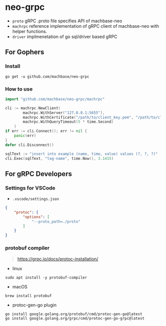 
# neo-grpc

- `proto` gRPC .proto file specifies API of machbase-neo
- `machrpc` reference implementation of gRPC client of machbase-neo with helper functions.
- `driver` implmenetation of go sql/driver based gRPC

## For Gophers

### Install

```
go get -u github.com/machbase/neo-grpc
```

### How to use

```go
import "github.com/machbase/neo-grpc/machrpc"
```

```go
cli := machrpc.NewClient(
        machrpc.WithServer("127.0.0.1:5655"),
        machrpc.WithCertificate("/path/to/client_key.pem", "/path/to/client_cert.pem", "/path/to/server_cert.pem"),
        machrpc.WithQueryTimeout(5 * time.Second)
    )
if err := cli.Connect(); err != nil {
    panic(err)
}
defer cli.Disconnect()

sqlText := "insert into example (name, time, value) values (?, ?, ?)"
cli.Exec(sqlText, "tag-name", time.Now(), 3.1415)
```


## For gRPC Developers

### Settings for VSCode

  - `.vscode/settings.json`

  ```json
  {
      "protoc": {
          "options": [
              "--proto_path=./proto"
          ]
      }
  }
  ```

### protobuf compiler

> https://grpc.io/docs/protoc-installation/

- linux

```
sudo apt install -y protobuf-compiler
```

- macOS

```
brew install protobuf
```

- protoc-gen-go plugin

```
go install google.golang.org/protobuf/cmd/protoc-gen-go@latest
go install google.golang.org/grpc/cmd/protoc-gen-go-grpc@latest
```
